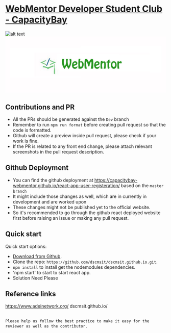 # [WebMentor Developer Student Club - CapacityBay](https://capacitybay-webmentor.github.io/react-app-user-registeration/)

<!-- https://github.com/dscmsit/dscmsit/blob/master/images/HomePageForREADME.jpg?raw=true -->

![alt text](git-banner2.png"CapacityBay")
<img src="git-banner.jpg">

## Contributions and PR

- All the PRs should be generated against the `Dev` branch
- Remember to run `npm run format` before creating pull request so that the code is formatted.
- Github will create a preview inside pull request, please check if your work is fine.
- If the PR is related to any front end change, please attach relevant screenshots in the pull request description.

## Github Deployment

- You can find the github deployment at https://capacitybay-webmentor.github.io/react-app-user-registeration/ based on the `master branch`
- It might include those changes as well, which are in currently in development and are worked upon
- These changes might not be published yet to the official website.
- So it's recommended to go through the github react deployed website first before raising an issue or making any pull request.

## Quick start

Quick start options:

- [Download from Github](https://capacitybay-webmentor.github.io/react-app-user-registeration/).
- Clone the repo: `https://github.com/dscmsit/dscmsit.github.io.git`.
- `npm install` to install get the nodemodules dependencies.
- 'npm start' to start to start react app.
- Solution Need Please

## Reference links
https://www.adeinetwork.org/
dscmsit.github.io/

```

Please help us follow the best practice to make it easy for the reviewer as well as the contributor.
